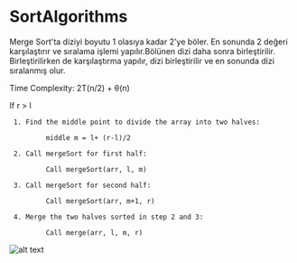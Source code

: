 # SortAlgorithms
Merge Sort'ta diziyi boyutu 1 olasıya kadar 2'ye böler. En sonunda 2 değeri karşılaştırır ve sıralama işlemi yapılır.Bölünen dizi daha sonra birleştirilir. Birleştirilirken de karşılaştırma yapılır, dizi birleştirilir ve en sonunda dizi sıralanmış olur.

Time Complexity: 2T(n/2) + θ(n)

If r > l

     1. Find the middle point to divide the array into two halves:  

             middle m = l+ (r-l)/2

     2. Call mergeSort for first half:   

             Call mergeSort(arr, l, m)

     3. Call mergeSort for second half:

             Call mergeSort(arr, m+1, r)

     4. Merge the two halves sorted in step 2 and 3:

             Call merge(arr, l, m, r)

![alt text](https://media.geeksforgeeks.org/wp-content/cdn-uploads/Merge-Sort-Tutorial.png)